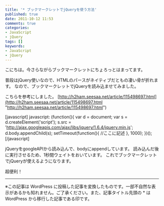 ```yaml
---
title: '* ブックマークレットでjQueryを使う方法'
published: true
date: 2011-10-12 11:53
comments: true
categories:
- JavaScript
- jQuery
tags: []
keywords:
- JavaScript
- jQuery
---
```

こにちは。今さらながらブックマークレットにちょろっとはまってます。

普段はjQuery使いなので、HTMLのパースがネイティブだともの凄い骨が折れます。
なので、ブックマークレットでjQueryを読み込ませてみました。

こちらを参考にしました。
[http://h2ham.seesaa.net/article/115498697.html](http://h2ham.seesaa.net/article/115498697.html "http://h2ham.seesaa.net/article/115498697.html")

[javascript]
javascript: (function(){
	var d = document;
	var s = d.createElement('script');
	s.src = 'http://ajax.googleapis.com/ajax/libs/jquery/1.6.4/jquery.min.js';
	d.body.appendChild(s);
	setTimeout(function(){
	//ここに記述
	}, 1000);
})();
[/javascript]

jQueryをgoogleAPIから読み込んで、bodyにappendしています。
読み込んだ後に実行させるため、1秒間ウェイトをおいています。
これでブックマークレットでjQueryが使えるようになります。

超便利！

---
※この記事は WordPress に投稿した記事を変換したものです。一部不自然な表示があるかも知れません。ご了承ください。また、記事タイトル先頭の * は WordPress から移行した記事である印です。
